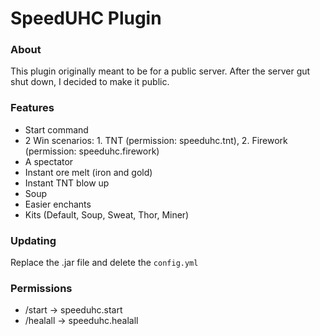 # SpeedUHC Plugin

### About
This plugin originally meant to be for a public server. After the server gut shut down, I decided to make it public.

### Features
- Start command
- 2 Win scenarios: 1. TNT (permission: speeduhc.tnt), 2. Firework (permission: speeduhc.firework)
- A spectator
- Instant ore melt (iron and gold)
- Instant TNT blow up
- Soup
- Easier enchants
- Kits (Default, Soup, Sweat, Thor, Miner)

### Updating
Replace the .jar file and delete the ``config.yml``

### Permissions
- /start -> speeduhc.start
- /healall -> speeduhc.healall
